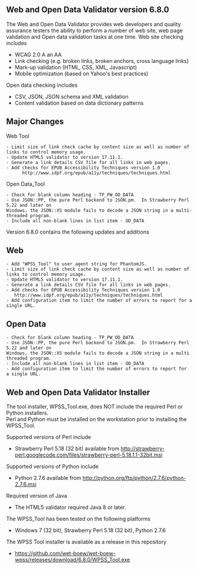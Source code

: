 ## Web and Open Data Validator version 6.8.0

The Web and Open Data Validator provides web developers and quality assurance testers the ability to perform a number of web site, web page validation and Open data validation tasks at one time. Web site checking includes
- WCAG 2.0 A an AA
- Link checking (e.g. broken links, broken anchors, cross language links)
- Mark-up validation (HTML, CSS, XML, Javascript)
- Mobile optimization (based on Yahoo's best practices)

Open data checking includes
- CSV, JSON, JSON schema and XML validation
- Content validation based on data dictionary patterns

## Major Changes

Web Tool

```
- Limit size of link check cache by content size as well as number of links to control memory usage.
- Update HTML5 validator to version 17.11.1.
- Generate a link details CSV file for all links in web pages.  
- Add checks for EPUB Accessibility Techniques version 1.0 
      http://www.idpf.org/epub/a11y/techniques/techniques.html
```

Open Data_Tool

```
- Check for blank column heading - TP_PW_OD_DATA
- Use JSON::PP, the pure Perl backend to JSON.pm.  In Strawberry Perl 5.22 and later on 
Windows, the JSON::XS module fails to decode a JSON string in a multi-threaded program.
- Include all non-blank lines in list item - OD_DATA
```

Version 6.8.0 contains the following updates and additions

## Web

```
- Add "WPSS_Tool" to user agent string for PhantomJS.
- Limit size of link check cache by content size as well as number of links to control memory usage.
- Update HTML5 validator to version 17.11.1.
- Generate a link details CSV file for all links in web pages.
- Add checks for EPUB Accessibility Techniques version 1.0 
   http://www.idpf.org/epub/a11y/techniques/techniques.html
- Add configuration item to limit the number of errors to report for a single URL.
```

## Open Data

```
- Check for blank column heading - TP_PW_OD_DATA
- Use JSON::PP, the pure Perl backend to JSON.pm.  In Strawberry Perl 5.22 and later on 
Windows, the JSON::XS module fails to decode a JSON string in a multi threaded program.
- Include all non-blank lines in list item - OD_DATA
- Add configuration item to limit the number of errors to report for  a single URL.
```

## Web and Open Data Validator Installer

The tool installer, WPSS_Tool.exe, does NOT include the required Perl or Python installers.  
Perl and Python must be installed on the workstation prior to installing the WPSS_Tool.

Supported versions of Perl include
- Strawberry Perl 5.18 (32 bit) available from http://strawberry-perl.googlecode.com/files/strawberry-perl-5.18.1.1-32bit.msi

Supported versions of Python include
- Python 2.7.6 available from http://python.org/ftp/python/2.7.6/python-2.7.6.msi

Required version of Java
- The HTML5 validator required Java 8 or later.

The WPSS_Tool has been tested on the following platforms
- Windows 7 (32 bit), Strawberry Perl 5.18 (32 bit), Python 2.7.6

The WPSS Tool installer is available as a release in this repository
- https://github.com/wet-boew/wet-boew-wpss/releases/download/6.8.0/WPSS_Tool.exe
